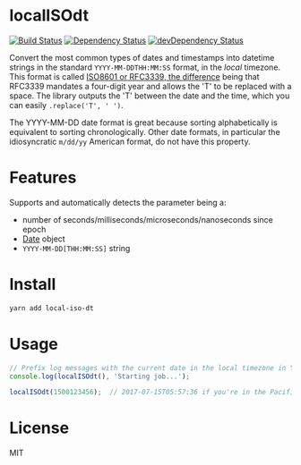 # localISOdt

[![Build Status](https://travis-ci.org/dandv/local-iso-dt.svg?branch=master)](https://travis-ci.org/dandv/local-iso-dt) [![Dependency Status](https://david-dm.org/dandv/local-iso-dt.svg)](https://david-dm.org/dandv/local-iso-dt) [![devDependency Status](https://david-dm.org/dandv/local-iso-dt/dev-status.svg)](https://david-dm.org/dandv/local-iso-dt#info=devDependencies)

Convert the most common types of dates and timestamps into datetime strings in the standard `YYYY-MM-DDTHH:MM:SS` format, in the *local* timezone. This format is called [ISO8601 or RFC3339, the difference](https://stackoverflow.com/questions/522251/whats-the-difference-between-iso-8601-and-rfc-3339-date-formats/522281#522281) being that RFC3339 mandates a four-digit year and allows the 'T' to be replaced with a space. The library outputs the 'T' between the date and the time, which you can easily `.replace('T', ' ')`.

The YYYY-MM-DD date format is great because sorting alphabetically is equivalent to sorting chronologically. Other date formats, in particular the idiosyncratic `m/dd/yy` American format, do not have this property.

# Features

Supports and automatically detects the parameter being a:

* number of seconds/milliseconds/microseconds/nanoseconds since epoch
* [Date](https://developer.mozilla.org/en-US/docs/Web/JavaScript/Reference/Global_Objects/Date) object
* `YYYY-MM-DD[THH:MM:SS]` string

# Install

```sh
yarn add local-iso-dt
```

# Usage

```js
// Prefix log messages with the current date in the local timezone in YYYY-MM-DDTHH:MM:SS format
console.log(localISOdt(), 'Starting job...');

localISOdt(1500123456);  // 2017-07-15T05:57:36 if you're in the Pacific (-0700) timezone
```

# License

MIT
